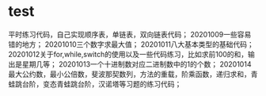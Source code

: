 # test
平时练习代码，自己实现顺序表，单链表，双向链表代码；
20201009一些容易错的地方；
20201010三个数字求最大值；
20201011八大基本类型的基础代码；
20201012关于for,while,switch的使用以及一些代码练习，比如求前100的和，输出是星期几等；
20201013一个十进制数对应二进制数中的1的个数；
20201014最大公约数，最小公倍数，斐波那契数列，方法的重载，阶乘函数，递归求和，青蛙跳台阶，变态青蛙跳台阶，汉诺塔等习题的练习代码；
